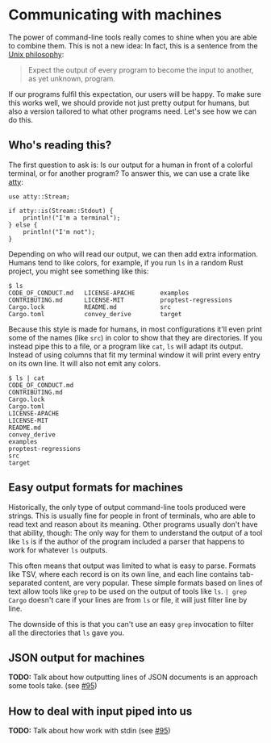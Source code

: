 # Communicating with machines

The power of command-line tools really comes to shine
when you are able to combine them.
This is not a new idea:
In fact, this is a sentence from the [Unix philosophy]:

> Expect the output of every program to become the input to another, as yet unknown, program.

[Unix philosophy]: https://en.wikipedia.org/wiki/Unix_philosophy

If our programs fulfil this expectation,
our users will be happy.
To make sure this works well,
we should provide not just pretty output for humans,
but also a version tailored to what other programs need.
Let's see how we can do this.

## Who's reading this?

The first question to ask is:
Is our output for a human in front of a colorful terminal,
or for another program?
To answer this,
we can use a crate like [atty]:

[atty]: https://crates.io/crates/atty

```rust,ignore
use atty::Stream;

if atty::is(Stream::Stdout) {
    println!("I'm a terminal");
} else {
    println!("I'm not");
}
```

Depending on who will read our output,
we can then add extra information.
Humans tend to like colors,
for example,
if you run `ls` in a random Rust project,
you might see something like this:

```console
$ ls
CODE_OF_CONDUCT.md   LICENSE-APACHE       examples
CONTRIBUTING.md      LICENSE-MIT          proptest-regressions
Cargo.lock           README.md            src
Cargo.toml           convey_derive        target
```

Because this style is made for humans,
in most configurations
it'll even print some of the names (like `src`) in color
to show that they are directories.
If you instead pipe this to a file,
or a program like `cat`,
`ls` will adapt its output.
Instead of using columns that fit my terminal window
it will print every entry on its own line.
It will also not emit any colors.

```console
$ ls | cat
CODE_OF_CONDUCT.md
CONTRIBUTING.md
Cargo.lock
Cargo.toml
LICENSE-APACHE
LICENSE-MIT
README.md
convey_derive
examples
proptest-regressions
src
target
```

## Easy output formats for machines

Historically,
the only type of output command-line tools produced were strings.
This is usually fine for people in front of terminals,
who are able to read text
and reason about its meaning.
Other programs usually don't have that ability, though:
The only way for them to understand the output of a tool
like `ls`
is if the author of the program included a parser
that happens to work for whatever `ls` outputs.

This often means
that output was limited to what is easy to parse.
Formats like TSV,
where each record is on its own line,
and each line contains tab-separated content,
are very popular.
These simple formats based on lines of text
allow tools like `grep`
to be used on the output of tools like `ls`.
`| grep Cargo` doesn't care if your lines are from `ls` or file,
it will just filter line by line.

The downside of this is that you can't use
an easy `grep` invocation to filter all the directories that `ls` gave you.

## JSON output for machines

<aside class="todo">

**TODO:**
Talk about how outputting lines of JSON documents is an approach some tools take.
(see [#95](https://github.com/rust-lang-nursery/cli-wg/issues/95))

</aside>

## How to deal with input piped into us

<aside class="todo">

**TODO:**
Talk about how work with stdin
(see [#95](https://github.com/rust-lang-nursery/cli-wg/issues/95))

</aside>
